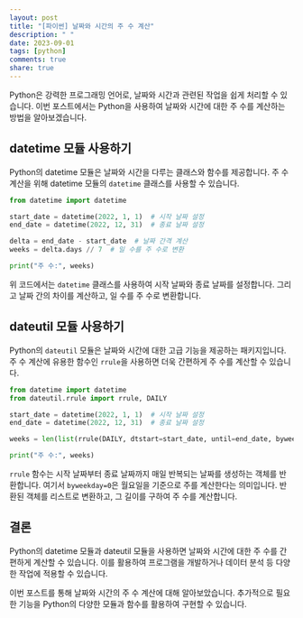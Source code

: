 ```yaml
---
layout: post
title: "[파이썬] 날짜와 시간의 주 수 계산"
description: " "
date: 2023-09-01
tags: [python]
comments: true
share: true
---
```


Python은 강력한 프로그래밍 언어로, 날짜와 시간과 관련된 작업을 쉽게 처리할 수 있습니다. 이번 포스트에서는 Python을 사용하여 날짜와 시간에 대한 주 수를 계산하는 방법을 알아보겠습니다.

## datetime 모듈 사용하기

Python의 datetime 모듈은 날짜와 시간을 다루는 클래스와 함수를 제공합니다. 주 수 계산을 위해 datetime 모듈의 `datetime` 클래스를 사용할 수 있습니다.

```python
from datetime import datetime

start_date = datetime(2022, 1, 1)  # 시작 날짜 설정
end_date = datetime(2022, 12, 31)  # 종료 날짜 설정

delta = end_date - start_date  # 날짜 간격 계산
weeks = delta.days // 7  # 일 수를 주 수로 변환

print("주 수:", weeks)
```

위 코드에서는 `datetime` 클래스를 사용하여 시작 날짜와 종료 날짜를 설정합니다. 그리고 날짜 간의 차이를 계산하고, 일 수를 주 수로 변환합니다.

## dateutil 모듈 사용하기

Python의 `dateutil` 모듈은 날짜와 시간에 대한 고급 기능을 제공하는 패키지입니다. 주 수 계산에 유용한 함수인 `rrule`을 사용하면 더욱 간편하게 주 수를 계산할 수 있습니다.

```python
from datetime import datetime
from dateutil.rrule import rrule, DAILY

start_date = datetime(2022, 1, 1)  # 시작 날짜 설정
end_date = datetime(2022, 12, 31)  # 종료 날짜 설정

weeks = len(list(rrule(DAILY, dtstart=start_date, until=end_date, byweekday=0)))  # 주 수 계산

print("주 수:", weeks)
```

`rrule` 함수는 시작 날짜부터 종료 날짜까지 매일 반복되는 날짜를 생성하는 객체를 반환합니다. 여기서 `byweekday=0`은 월요일을 기준으로 주를 계산한다는 의미입니다. 반환된 객체를 리스트로 변환하고, 그 길이를 구하여 주 수를 계산합니다.

## 결론

Python의 datetime 모듈과 dateutil 모듈을 사용하면 날짜와 시간에 대한 주 수를 간편하게 계산할 수 있습니다. 이를 활용하여 프로그램을 개발하거나 데이터 분석 등 다양한 작업에 적용할 수 있습니다.

이번 포스트를 통해 날짜와 시간의 주 수 계산에 대해 알아보았습니다. 추가적으로 필요한 기능을 Python의 다양한 모듈과 함수를 활용하여 구현할 수 있습니다.